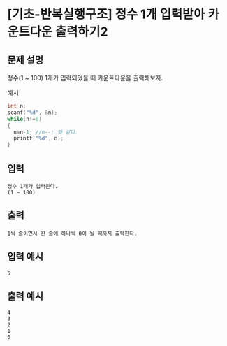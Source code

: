 # [기초-반복실행구조] 정수 1개 입력받아 카운트다운 출력하기2

## 문제 설명
정수(1 ~ 100) 1개가 입력되었을 때 카운트다운을 출력해보자.


예시
```c
int n;
scanf("%d", &n);
while(n!=0)
{
  n=n-1; //n--; 와 같다.
  printf("%d", n);
}
```

## 입력
	정수 1개가 입력된다.
	(1 ~ 100)
## 출력
	1씩 줄이면서 한 줄에 하나씩 0이 될 때까지 출력한다.

## 입력 예시
	5
## 출력 예시
	4
	3
	2
	1
	0